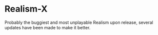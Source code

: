 # Realism-X
Probably the buggiest and most unplayable Realism upon release, several updates have been made to make it better.
